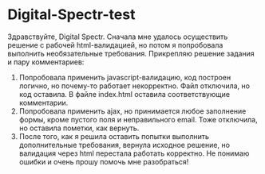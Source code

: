 # Digital-Spectr-test
Здравствуйте, Digital Spectr. Сначала мне удалось осуществить решение с рабочей html-валидацией, но потом я попробовала выполнить необязательные требования. Прикрепляю решение задания и пару комментариев:
1) Попробовала применить javascript-валидацию, код построен логично, но почему-то работает некорректно. Файл отключила, но код оставила. В файле index.html оставила соответствующие комментарии. 
2) Попробовала применить ajax, но принимается любое заполнение формы, кроме пустого поля и неправильного email. Тоже отключила, но оставила пометки, как вернуть.
3) После того, как я решила оставить попытки выполнить дополнительные требования, вернула исходное решение, но валидация через html перестала работать корректно.
Не понимаю ошибки и очень прошу помочь мне разобраться!
